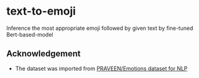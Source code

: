 # text-to-emoji
Inference the most appropriate emoji followed by given text
by fine-tuned Bert-based-model


## Acknowledgement
- The dataset was imported from [PRAVEEN/Emotions dataset for NLP
](https://www.kaggle.com/datasets/praveengovi/emotions-dataset-for-nlp?select=train.txt)